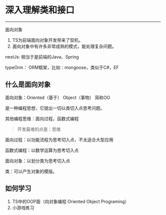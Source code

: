 # 深入理解类和接口

---

面向对象

1. TS为前端面向对象开发带来了契机。
2. 面向对象中有许多非常成熟的模式，能处理复杂问题。

nestJs: 相当于是前端的Java、Spring

typeOrm： ORM框架，比如：mongoose，类似于C#，EF



## 什么是面向对象

面向对象：Oriented（基于） Object（事物） 简称OO

是一种编程思想，它提出一切以类切入点思考问题。

其他编程思维：面向过程，函数式编程

> 开发最难的点是：思维

面向过程：以功能流程为思考切入点，不太适合大型应用

函数式编程：以数学运算为思考切入点

面向对象：以划分类为思考切入点

类：可以产生对象的模版。

## 如何学习

1. TS中的OOP面（向对象编程 Oriented Object Programing）
2. 小游戏练习